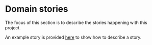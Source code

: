 # Domain stories

The focus of this section is to describe the stories happening with this project.

An example story is provided [here](domain/stories/example) to show how to describe a story.
